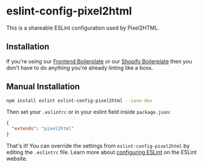 # eslint-config-pixel2html

This is a shareable ESLint configuration used by Pixel2HTML.

## Installation

If you're using our [Frontend Boilerplate](https://github.com/Pixel2HTML/pixel2html-generator) or our [Shopify Boilerplate](https://github.com/Pixel2HTML/shopify-skeleton) then you don't have to do anything you're already linting like a boss.

## Manual Installation

```bash
npm install eslint eslint-config-pixel2html --save-dev
```

Then set your `.eslintrc` or in your eslint field inside `package.json`:

```json
{
  "extends": "pixel2html"
}
```

That's it! You can override the settings from `eslint-config-pixel2html` by editing the `.eslintrc` file. Learn more about [configuring ESLint](http://eslint.org/docs/user-guide/configuring) on the ESLint website.
